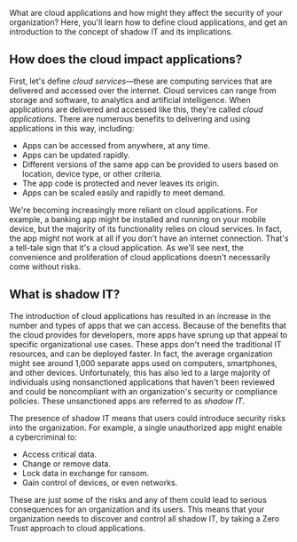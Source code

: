 What are cloud applications and how might they affect the security of your organization? Here, you'll learn how to define cloud applications, and get an introduction to the concept of shadow IT and its implications.

## How does the cloud impact applications?

First, let's define *cloud services*—these are computing services that are delivered and accessed over the internet. Cloud services can range from storage and software, to analytics and artificial intelligence. When applications are delivered and accessed like this, they're called *cloud applications*. There are numerous benefits to delivering and using applications in this way, including:

- Apps can be accessed from anywhere, at any time.
- Apps can be updated rapidly.
- Different versions of the same app can be provided to users based on location, device type, or other criteria.
- The app code is protected and never leaves its origin.
- Apps can be scaled easily and rapidly to meet demand.

We're becoming increasingly more reliant on cloud applications. For example, a banking app might be installed and running on your mobile device, but the majority of its functionality relies on cloud services. In fact, the app might not work at all if you don't have an internet connection. That's a tell-tale sign that it's a cloud application. As we'll see next, the convenience and proliferation of cloud applications doesn't necessarily come without risks.

## What is shadow IT?

The introduction of cloud applications has resulted in an increase in the number and types of apps that we can access. Because of the benefits that the cloud provides for developers, more apps have sprung up that appeal to specific organizational use cases. These apps don't need the traditional IT resources, and can be deployed faster. In fact, the average organization might see around 1,000 separate apps used on computers, smartphones, and other devices. Unfortunately, this has also led to a large majority of individuals using nonsanctioned applications that haven't been reviewed and could be noncompliant with an organization's security or compliance policies. These unsanctioned apps are referred to as *shadow IT*.

The presence of shadow IT means that users could introduce security risks into the organization. For example, a single unauthorized app might enable a cybercriminal to:

- Access critical data.
- Change or remove data.
- Lock data in exchange for ransom.
- Gain control of devices, or even networks.

These are just some of the risks and any of them could lead to serious consequences for an organization and its users. This means that your organization needs to discover and control all shadow IT, by taking a Zero Trust approach to cloud applications.

